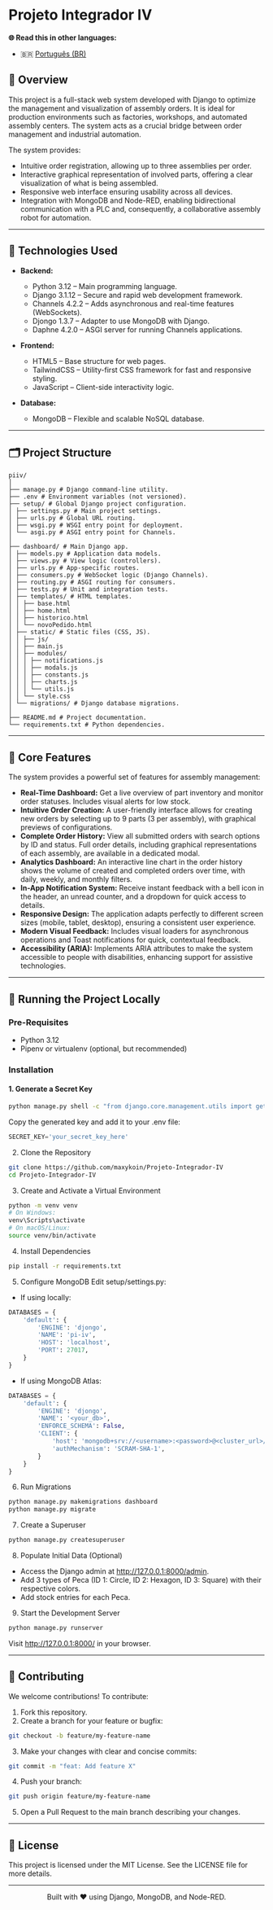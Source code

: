# Projeto Integrador IV
**🌐 Read this in other languages:**
- 🇧🇷 [Português (BR)](README(PT-BR).md)

## 📌 Overview

This project is a full-stack web system developed with Django to optimize the management and visualization of assembly orders. It is ideal for production environments such as factories, workshops, and automated assembly centers. The system acts as a crucial bridge between order management and industrial automation.

The system provides:
- Intuitive order registration, allowing up to three assemblies per order.
- Interactive graphical representation of involved parts, offering a clear visualization of what is being assembled.
- Responsive web interface ensuring usability across all devices.
- Integration with MongoDB and Node-RED, enabling bidirectional communication with a PLC and, consequently, a collaborative assembly robot for automation.

---

## 🧰 Technologies Used

- **Backend:**
  - Python 3.12 – Main programming language.
  - Django 3.1.12 – Secure and rapid web development framework.
  - Channels 4.2.2 – Adds asynchronous and real-time features (WebSockets).
  - Djongo 1.3.7 – Adapter to use MongoDB with Django.
  - Daphne 4.2.0 – ASGI server for running Channels applications.

- **Frontend:**
  - HTML5 – Base structure for web pages.
  - TailwindCSS – Utility-first CSS framework for fast and responsive styling.
  - JavaScript – Client-side interactivity logic.

- **Database:**
  - MongoDB – Flexible and scalable NoSQL database.

---

## 🗂 Project Structure
```
piiv/
│
├── manage.py # Django command-line utility.
├── .env # Environment variables (not versioned).
├── setup/ # Global Django project configuration.
│ ├── settings.py # Main project settings.
│ ├── urls.py # Global URL routing.
│ ├── wsgi.py # WSGI entry point for deployment.
│ └── asgi.py # ASGI entry point for Channels.
│
├── dashboard/ # Main Django app.
│ ├── models.py # Application data models.
│ ├── views.py # View logic (controllers).
│ ├── urls.py # App-specific routes.
│ ├── consumers.py # WebSocket logic (Django Channels).
│ ├── routing.py # ASGI routing for consumers.
│ ├── tests.py # Unit and integration tests.
│ ├── templates/ # HTML templates.
│ │ ├── base.html
│ │ ├── home.html
│ │ ├── historico.html
│ │ └── novoPedido.html
│ ├── static/ # Static files (CSS, JS).
│ │ ├── js/
│ │ ├── main.js
│ │ ├── modules/
│ │ │ ├── notifications.js
│ │ │ ├── modals.js
│ │ │ ├── constants.js
│ │ │ ├── charts.js
│ │ │ └── utils.js
│ │ └── style.css
│ └── migrations/ # Django database migrations.
│
├── README.md # Project documentation.
└── requirements.txt # Python dependencies.
``` 
---

## 🚀 Core Features

The system provides a powerful set of features for assembly management:

- **Real-Time Dashboard:** Get a live overview of part inventory and monitor order statuses. Includes visual alerts for low stock.
- **Intuitive Order Creation:** A user-friendly interface allows for creating new orders by selecting up to 9 parts (3 per assembly), with graphical previews of configurations.
- **Complete Order History:** View all submitted orders with search options by ID and status. Full order details, including graphical representations of each assembly, are available in a dedicated modal.
- **Analytics Dashboard:** An interactive line chart in the order history shows the volume of created and completed orders over time, with daily, weekly, and monthly filters.
- **In-App Notification System:** Receive instant feedback with a bell icon in the header, an unread counter, and a dropdown for quick access to details.
- **Responsive Design:** The application adapts perfectly to different screen sizes (mobile, tablet, desktop), ensuring a consistent user experience.
- **Modern Visual Feedback:** Includes visual loaders for asynchronous operations and Toast notifications for quick, contextual feedback.
- **Accessibility (ARIA):** Implements ARIA attributes to make the system accessible to people with disabilities, enhancing support for assistive technologies.

---

## 🧪 Running the Project Locally

### Pre-Requisites

- Python 3.12
- Pipenv or virtualenv (optional, but recommended)

### Installation

#### 1. Generate a Secret Key

```bash
python manage.py shell -c "from django.core.management.utils import get_random_secret_key; print(get_random_secret_key())"
```
Copy the generated key and add it to your .env file:
```python
SECRET_KEY='your_secret_key_here'
```
2. Clone the Repository
```bash
git clone https://github.com/maxykoin/Projeto-Integrador-IV
cd Projeto-Integrador-IV
```
3. Create and Activate a Virtual Environment
```bash
python -m venv venv
# On Windows:
venv\Scripts\activate
# On macOS/Linux:
source venv/bin/activate
```
4. Install Dependencies
```bash
pip install -r requirements.txt
```
5. Configure MongoDB
Edit setup/settings.py:
- If using locally:
```python
DATABASES = {
    'default': {
        'ENGINE': 'djongo',
        'NAME': 'pi-iv',
        'HOST': 'localhost',
        'PORT': 27017,
    }
}
```
- If using MongoDB Atlas:
```python
DATABASES = {
    'default': {
        'ENGINE': 'djongo',
        'NAME': '<your_db>',
        'ENFORCE_SCHEMA': False,
        'CLIENT': {
            'host': 'mongodb+srv://<username>:<password>@<cluster_url>/<your_db>?retryWrites=true&w=majority',
            'authMechanism': 'SCRAM-SHA-1',
        }
    }
}
```
6. Run Migrations
```bash
python manage.py makemigrations dashboard
python manage.py migrate
```
7. Create a Superuser
```bash
python manage.py createsuperuser
```
8. Populate Initial Data (Optional)
- Access the Django admin at http://127.0.0.1:8000/admin.
- Add 3 types of Peca (ID 1: Circle, ID 2: Hexagon, ID 3: Square) with their respective colors.
- Add stock entries for each Peca.

9. Start the Development Server
```bash
python manage.py runserver
```
Visit http://127.0.0.1:8000/ in your browser.

---

## 🤝 Contributing
We welcome contributions! To contribute:

1. Fork this repository.
2. Create a branch for your feature or bugfix:
```bash
git checkout -b feature/my-feature-name
```
3. Make your changes with clear and concise commits:
```bash
git commit -m "feat: Add feature X"
```
4. Push your branch:
```bash
git push origin feature/my-feature-name
```
5. Open a Pull Request to the main branch describing your changes.

---

## 🧾 License
This project is licensed under the MIT License. See the LICENSE file for more details.

---
<p align = "center">Built with ❤️ using Django, MongoDB, and Node-RED.</p>